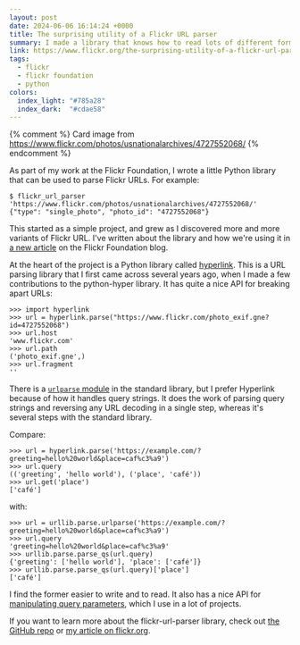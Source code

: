 ```yaml
---
layout: post
date: 2024-06-06 16:14:24 +0000
title: The surprising utility of a Flickr URL parser
summary: I made a library that knows how to read lots of different forms of Flickr.com URL, and I used `hyperlink` to do it.
link: https://www.flickr.org/the-surprising-utility-of-a-flickr-url-parser/
tags:
  - flickr
  - flickr foundation
  - python
colors:
  index_light: "#785a28"
  index_dark:  "#cdae58"
---
```

{% comment %}
  Card image from https://www.flickr.com/photos/usnationalarchives/4727552068/
{% endcomment %}

As part of my work at the Flickr Foundation, I wrote a little Python library that can be used to parse Flickr URLs.
For example:

```console
$ flickr_url_parser 'https://www.flickr.com/photos/usnationalarchives/4727552068/'
{"type": "single_photo", "photo_id": "4727552068"}
```

This started as a simple project, and grew as I discovered more and more variants of Flickr URL.
I've written about the library and how we're using it in [a new article](https://www.flickr.org/the-surprising-utility-of-a-flickr-url-parser/) on the Flickr Foundation blog.

At the heart of the project is a Python library called [hyperlink](https://hyperlink.readthedocs.io/en/latest/).
This is a URL parsing library that I first came across several years ago, when I made a few contributions to the python-hyper library.
It has quite a nice API for breaking apart URLs:

```pycon
>>> import hyperlink
>>> url = hyperlink.parse("https://www.flickr.com/photo_exif.gne?id=4727552068")
>>> url.host
'www.flickr.com'
>>> url.path
('photo_exif.gne',)
>>> url.fragment
''
```

There is a [`urlparse` module](https://docs.python.org/3/library/urllib.parse.html) in the standard library, but I prefer Hyperlink because of how it handles query strings.
It does the work of parsing query strings and reversing any URL decoding in a single step, whereas it's several steps with the standard library.

Compare:

```pycon
>>> url = hyperlink.parse('https://example.com/?greeting=hello%20world&place=caf%c3%a9')
>>> url.query
(('greeting', 'hello world'), ('place', 'café'))
>>> url.get('place')
['café']
```

with:

```pycon
>>> url = urllib.parse.urlparse('https://example.com/?greeting=hello%20world&place=caf%c3%a9')
>>> url.query
'greeting=hello%20world&place=caf%c3%a9'
>>> urllib.parse.parse_qs(url.query)
{'greeting': ['hello world'], 'place': ['café']}
>>> urllib.parse.parse_qs(url.query)['place']
['café']
```

I find the former easier to write and to read.
It also has a nice API for [manipulating query parameters](https://hyperlink.readthedocs.io/en/latest/api.html#query-parameters), which I use in a lot of projects.

If you want to learn more about the flickr-url-parser library, check out [the GitHub repo](https://github.com/flickr-foundation/flickr-url-parser) or [my article on flickr.org](https://www.flickr.org/the-surprising-utility-of-a-flickr-url-parser/).
